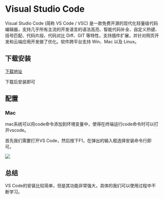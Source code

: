 # Visual Studio Code

Visual Studio Code (简称 VS Code / VSC) 是一款免费开源的现代化轻量级代码编辑器，支持几乎所有主流的开发语言的语法高亮、智能代码补全、自定义热键、括号匹配、代码片段、代码对比 Diff、GIT 等特性，支持插件扩展，并针对网页开发和云端应用开发做了优化。软件跨平台支持 Win、Mac 以及 Linux。

## 下载安装

[下载地址](https://code.visualstudio.com/)

下载后安装即可

## 配置
### Mac
mac系统可以将code命令添加到环境变量中，使得在终端运行code命令时可以打开vscode。

首先我们需要打开VS Code，然后按下F1，在弹出的输入框选择安装命令行即可。

![](../static/vscode-config.png)


## 总结
VS Code的安装比较简单，但是其功能非常强大，具体的我们可以使用过程中不断学习。